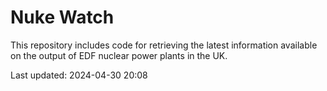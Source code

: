# Nuke Watch

This repository includes code for retrieving the latest information available on the output of EDF nuclear power plants in the UK.

Last updated: 2024-04-30 20:08